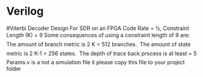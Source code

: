# Verilog
#Viterbi Decoder Design For SDR  on an FPGA
Code Rate = ½, Constraint Length (K) = 9
Some consequences of using a constraint length of 9 are:
 The amount of branch metric is 2 K = 512 branches.
 The amount of state metric is 2 K-1 = 256 states.
 The depth of trace back process is at least = 5 
Params.v is a not a simulation file it please copy this file to your project folder
